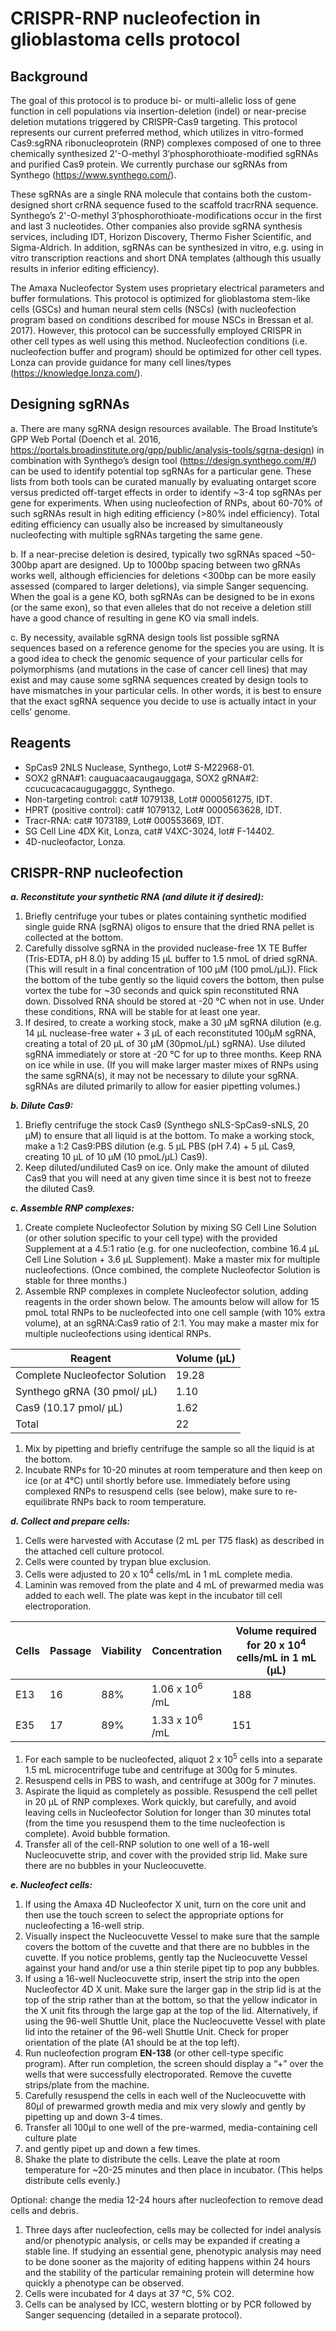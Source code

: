 # CRISPR-RNP nucleofection in glioblastoma cells protocol

## Background

The goal of this protocol is to produce bi- or multi-allelic loss of gene function in cell populations via insertion-deletion (indel) or near-precise deletion mutations triggered by CRISPR-Cas9 targeting. This protocol represents our current preferred method, which utilizes in vitro-formed Cas9:sgRNA ribonucleoprotein (RNP) complexes composed of one to three chemically synthesized 2'-O-methyl 3’phosphorothioate-modified sgRNAs and purified Cas9 protein. We currently purchase our sgRNAs from Synthego (<https://www.synthego.com/>).

These sgRNAs are a single RNA molecule that contains both the custom-designed short crRNA sequence fused to the scaffold tracrRNA sequence. Synthego’s 2'-O-methyl 3’phosphorothioate-modifications occur in the first and last 3 nucleotides. Other companies also provide sgRNA synthesis services, including IDT, Horizon Discovery, Thermo Fisher Scientific, and Sigma-Aldrich. In addition, sgRNAs can be synthesized in vitro, e.g. using in vitro transcription reactions and short DNA templates (although this usually results in inferior editing efficiency).

The Amaxa Nucleofector System uses proprietary electrical parameters and buffer formulations. This protocol is optimized for glioblastoma stem-like cells (GSCs) and human neural stem cells (NSCs) (with nucleofection program based on conditions described for mouse NSCs in Bressan et al. 2017). However, this protocol can be successfully employed CRISPR in other cell types as well using this method. Nucleofection conditions (i.e. nucleofection buffer and program) should be optimized for other cell types. Lonza can provide guidance for many cell lines/types (<https://knowledge.lonza.com/>).

## Designing sgRNAs

a. There are many sgRNA design resources available. The Broad Institute’s GPP Web Portal (Doench et al. 2016, <https://portals.broadinstitute.org/gpp/public/analysis-tools/sgrna-design>) in combination with Synthego’s design tool (<https://design.synthego.com/#/>) can be used to identify potential top sgRNAs for a particular gene. These lists from both tools can be curated manually by evaluating ontarget score versus predicted off-target effects in order to identify ~3-4 top sgRNAs per gene for experiments. When using nucleofection of RNPs, about 60-70% of such sgRNAs result in high editing efficiency (>80% indel efficiency). Total editing efficiency can usually also be increased by simultaneously nucleofecting with multiple sgRNAs targeting the same gene.

b. If a near-precise deletion is desired, typically two sgRNAs spaced ~50-300bp apart are designed. Up to 1000bp spacing between two gRNAs works well, although efficiencies for deletions <300bp can be more easily assessed (compared to larger deletions), via simple Sanger sequencing. When the goal is a gene KO, both sgRNAs can be designed to be in exons (or the same exon), so that even alleles that do not receive a deletion still have a good chance of resulting in gene KO via small indels.

c. By necessity, available sgRNA design tools list possible sgRNA sequences based on a reference genome for the species you are using. It is a good idea to check the genomic sequence of your particular cells for polymorphisms (and mutations in the case of cancer cell lines) that may exist and may cause some sgRNA sequences created by design tools to have mismatches in your particular cells. In other words, it is best to ensure that the exact sgRNA sequence you decide to use is actually intact in your cells’ genome.

## Reagents

- SpCas9 2NLS Nuclease, Synthego, Lot# S-M22968-01.
- SOX2 gRNA#1: cauguacaacaugauggaga, SOX2 gRNA#2: ccucucacacaugugagggc, Synthego.
- Non-targeting control: cat# 1079138, Lot# 0000561275, IDT.
- HPRT (positive control): cat# 1079132, Lot# 0000563628, IDT.
- Tracr-RNA: cat# 1073189, Lot# 000553669, IDT.
- SG Cell Line 4DX Kit, Lonza, cat# V4XC-3024, lot# F-14402.
- 4D-nucleofactor, Lonza.

## CRISPR-RNP nucleofection

**_a. Reconstitute your synthetic RNA (and dilute it if desired):_**

1. Briefly centrifuge your tubes or plates containing synthetic modified single guide RNA (sgRNA) oligos to ensure that the dried RNA pellet is collected at the bottom.
2. Carefully dissolve sgRNA in the provided nuclease-free 1X TE Buffer (Tris-EDTA, pH 8.0) by adding 15 μL buffer to 1.5 nmoL of dried sgRNA. (This will result in a final concentration of 100 μM (100 pmoL/μL)). Flick the bottom of the tube gently so the liquid covers the bottom, then pulse vortex the tube for ~30 seconds and quick spin reconstituted RNA down. Dissolved RNA should be stored at -20 °C when not in use. Under these conditions, RNA will be stable for at least one year.
3. If desired, to create a working stock, make a 30 μM sgRNA dilution (e.g. 14 μL nuclease-free water + 3 μL of each reconstituted 100μM sgRNA, creating a total of 20 μL of 30 μM (30pmoL/μL) sgRNA). Use diluted sgRNA immediately or store at -20 °C for up to three months. Keep RNA on ice while in use. (If you will make larger master mixes of RNPs using the same sgRNA(s), it may not be necessary to dilute your sgRNA. sgRNAs are diluted primarily to allow for easier pipetting volumes.)

**_b. Dilute Cas9:_**

1. Briefly centrifuge the stock Cas9 (Synthego sNLS-SpCas9-sNLS, 20 μM) to ensure that all liquid is at the bottom. To make a working stock, make a 1:2 Cas9:PBS dilution (e.g. 5 μL PBS (pH 7.4) + 5 μL Cas9, creating 10 μL of 10 μM (10 pmoL/μL) Cas9).
2. Keep diluted/undiluted Cas9 on ice. Only make the amount of diluted Cas9 that you will need at any given time since it is best not to freeze the diluted Cas9.

**_c. Assemble RNP complexes:_**

1. Create complete Nucleofector Solution by mixing SG Cell Line Solution (or other solution specific to your cell type) with the provided Supplement at a 4.5:1 ratio (e.g. for one nucleofection, combine 16.4 μL Cell Line Solution + 3.6 μL Supplement). Make a master mix for multiple nucleofections. (Once combined, the complete Nucleofector Solution is stable for three months.)
2. Assemble RNP complexes in complete Nucleofector solution, adding reagents in the order shown below. The amounts below will allow for 15 pmoL total RNPs to be nucleofected into one cell sample (with 10% extra volume), at an sgRNA:Cas9 ratio of 2:1. You may make a master mix for multiple nucleofections using identical RNPs.

| Reagent | Volume (μL) |
| --- | --- |
| Complete Nucleofector Solution | 19.28 |
| Synthego gRNA (30 pmol/ μL) | 1.10 |
| Cas9 (10.17 pmol/ μL) | 1.62 |
| Total | 22  |

1. Mix by pipetting and briefly centrifuge the sample so all the liquid is at the bottom.
2. Incubate RNPs for 10-20 minutes at room temperature and then keep on ice (or at 4°C) until shortly before use. Immediately before using complexed RNPs to resuspend cells (see below), make sure to re-equilibrate RNPs back to room temperature.

**_d. Collect and prepare cells:_**

1. Cells were harvested with Accutase (2 mL per T75 flask) as described in the attached cell culture protocol.
2. Cells were counted by trypan blue exclusion.
3. Cells were adjusted to 20 x 10<sup>4</sup> cells/mL in 1 mL complete media.
4. Laminin was removed from the plate and 4 mL of prewarmed media was added to each well. The plate was kept in the incubator till cell electroporation.

| Cells | Passage | Viability | Concentration | Volume required for 20 x 10<sup>4</sup> cells/mL in 1 mL (µL) |
| --- | --- | --- | --- | --- |
| E13 | 16  | 88% | 1.06 x 10<sup>6</sup> /mL | 188 |
| E35 | 17  | 89% | 1.33 x 10<sup>6</sup> /mL | 151 |

1. For each sample to be nucleofected, aliquot 2 x 10<sup>5</sup> cells into a separate 1.5 mL microcentrifuge tube and centrifuge at 300g for 5 minutes.
2. Resuspend cells in PBS to wash, and centrifuge at 300g for 7 minutes.
3. Aspirate the liquid as completely as possible. Resuspend the cell pellet in 20 μL of RNP complexes. Work quickly, but carefully, and avoid leaving cells in Nucleofector Solution for longer than 30 minutes total (from the time you resuspend them to the time nucleofection is complete). Avoid bubble formation.
4. Transfer all of the cell-RNP solution to one well of a 16-well Nucleocuvette strip, and cover with the provided strip lid. Make sure there are no bubbles in your Nucleocuvette.

**_e. Nucleofect cells:_**

1. If using the Amaxa 4D Nucleofector X unit, turn on the core unit and then use the touch screen to select the appropriate options for nucleofecting a 16-well strip.
2. Visually inspect the Nucleocuvette Vessel to make sure that the sample covers the bottom of the cuvette and that there are no bubbles in the cuvette. If you notice problems, gently tap the Nucleocuvette Vessel against your hand and/or use a thin sterile pipet tip to pop any bubbles.
3. If using a 16-well Nucleocuvette strip, insert the strip into the open Nucleofector 4D X unit. Make sure the larger gap in the strip lid is at the top of the strip rather than at the bottom, so that the yellow indicator in the X unit fits through the large gap at the top of the lid. Alternatively, if using the 96-well Shuttle Unit, place the Nucleocuvette Vessel with plate lid into the retainer of the 96-well Shuttle Unit. Check for proper orientation of the plate (A1 should be at the top left).
4. Run nucleofection program **EN-138** (or other cell-type specific program). After run completion, the screen should display a “+” over the wells that were successfully electroporated. Remove the cuvette strips/plate from the machine.
5. Carefully resuspend the cells in each well of the Nucleocuvette with 80μl of prewarmed growth media and mix very slowly and gently by pipetting up and down 3-4 times.
6. Transfer all 100μl to one well of the pre-warmed, media-containing cell culture plate
7. and gently pipet up and down a few times.
8. Shake the plate to distribute the cells. Leave the plate at room temperature for ~20-25 minutes and then place in incubator. (This helps distribute cells evenly.)

Optional: change the media 12-24 hours after nucleofection to remove dead cells and debris.

1. Three days after nucleofection, cells may be collected for indel analysis and/or phenotypic analysis, or cells may be expanded if creating a stable line. If studying an essential gene, phenotypic analysis may need to be done sooner as the majority of editing happens within 24 hours and the stability of the particular remaining protein will determine how quickly a phenotype can be observed.
2. Cells were incubated for 4 days at 37 °C, 5% CO2.
3. Cells can be analysed by ICC, western blotting or by PCR followed by Sanger sequencing (detailed in a separate protocol).

